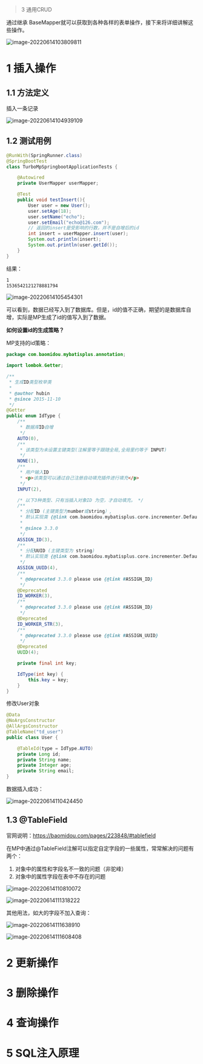 > 3 通用CRUD

通过继承 BaseMapper就可以获取到各种各样的表单操作，接下来将详细讲解这些操作。

![image-20220614103809811](assest/image-20220614103809811.png)

# 1 插入操作

## 1.1 方法定义

插入一条记录

![image-20220614104939109](assest/image-20220614104939109.png)

## 1.2 测试用例

```java
@RunWith(SpringRunner.class)
@SpringBootTest
class TurboMpSpringbootApplicationTests {

    @Autowired
    private UserMapper userMapper;

    @Test
    public void testInsert(){
        User user = new User();
        user.setAge(18);
        user.setName("echo");
        user.setEmail("echo@126.com");
        // 返回的insert是受影响的行数，并不是自增后的id
        int insert = userMapper.insert(user);
        System.out.println(insert);
        System.out.println(user.getId());
    }
}
```

结果：

```xml
1
1536542121278881794
```

![image-20220614105454301](assest/image-20220614105454301.png)

可以看到，数据已经写入到了数据库。但是，id的值不正确，期望的是数据库自增，实际是MP生成了id的值写入到了数据。

**如何设置id的生成策略？**

MP支持的id策略：

```java
package com.baomidou.mybatisplus.annotation;

import lombok.Getter;

/**
 * 生成ID类型枚举类
 *
 * @author hubin
 * @since 2015-11-10
 */
@Getter
public enum IdType {
    /**
     * 数据库ID自增
     */
    AUTO(0),
    /**
     * 该类型为未设置主键类型(注解里等于跟随全局,全局里约等于 INPUT)
     */
    NONE(1),
    /**
     * 用户输入ID
     * <p>该类型可以通过自己注册自动填充插件进行填充</p>
     */
    INPUT(2),

    /* 以下3种类型、只有当插入对象ID 为空，才自动填充。 */
    /**
     * 分配ID (主键类型为number或string）,
     * 默认实现类 {@link com.baomidou.mybatisplus.core.incrementer.DefaultIdentifierGenerator}(雪花算法)
     *
     * @since 3.3.0
     */
    ASSIGN_ID(3),
    /**
     * 分配UUID (主键类型为 string)
     * 默认实现类 {@link com.baomidou.mybatisplus.core.incrementer.DefaultIdentifierGenerator}(UUID.replace("-",""))
     */
    ASSIGN_UUID(4),
    /**
     * @deprecated 3.3.0 please use {@link #ASSIGN_ID}
     */
    @Deprecated
    ID_WORKER(3),
    /**
     * @deprecated 3.3.0 please use {@link #ASSIGN_ID}
     */
    @Deprecated
    ID_WORKER_STR(3),
    /**
     * @deprecated 3.3.0 please use {@link #ASSIGN_UUID}
     */
    @Deprecated
    UUID(4);

    private final int key;

    IdType(int key) {
        this.key = key;
    }
}
```

修改User对象

```java
@Data
@NoArgsConstructor
@AllArgsConstructor
@TableName("td_user")
public class User {

    @TableId(type = IdType.AUTO)
    private Long id;
    private String name;
    private Integer age;
    private String email;
}
```

数据插入成功：

![image-20220614110424450](assest/image-20220614110424450.png)

## 1.3 @TableField

官网说明：https://baomidou.com/pages/223848/#tablefield

在MP中通过@TableField注解可以指定自定字段的一些属性，常常解决的问题有两个：

1. 对象中的属性和字段名不一致的问题（非驼峰）
2. 对象中的属性字段在表中不存在的问题

![image-20220614110810072](assest/image-20220614110810072.png)

![image-20220614111318222](assest/image-20220614111318222.png)

其他用法，如大的字段不加入查询：

![image-20220614111638910](assest/image-20220614111638910.png)

![image-20220614111608408](assest/image-20220614111608408.png)



# 2 更新操作

# 3 删除操作

# 4 查询操作

# 5 SQL注入原理